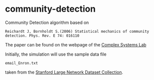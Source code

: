 community-detection
====================

Community Detection algorithm based on 
	
	Reichardt J, Bornholdt S.(2006) Statistical mechanics of community detection. Phys. Rev. E 74: 016110 
	
The paper can be found on the webpage of the [Complex Systems Lab](http://www.itp.uni-bremen.de/complex/pdf/pre016110.pdf)
	
Initially, the simulation will use the sample data file
	
	email_Enron.txt
	
taken from the [Stanford Large Network Dataset Collection](http://snap.stanford.edu/data/).





